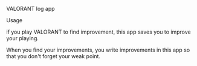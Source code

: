 VALORANT log app

Usage

if you play VALORANT to find improvement, this app saves you to improve your playing.

When you find your improvements, you write improvements in this app so that you don't forget your weak point.

